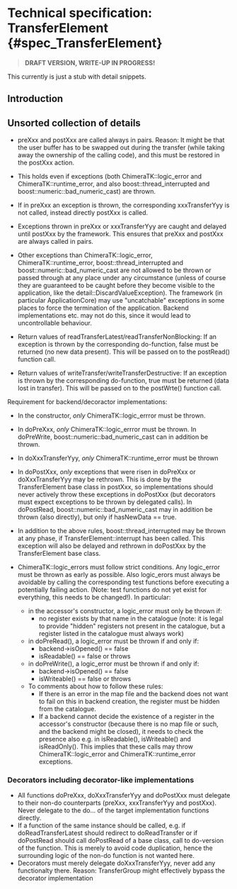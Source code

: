 Technical specification: TransferElement {#spec_TransferElement}
========================================

> **DRAFT VERSION, WRITE-UP IN PROGRESS!**

This currently is just a stub with detail snippets.

## Introduction ##

## Unsorted collection of details ###

* preXxx and postXxx are called always in pairs. Reason: It might be that the user buffer has to be swapped out during the transfer (while taking away the ownership of the calling code), and this must be restored in the postXxx action.
* This holds even if exceptions (both ChimeraTK::logic_error and ChimeraTK::runtime_error, and also boost::thread_interrupted and boost::numeric::bad_numeric_cast) are thrown.
* If in preXxx an exception is thrown, the corresponding xxxTransferYyy is not called, instead directly postXxx is called.
* Exceptions thrown in preXxx or xxxTransferYyy are caught and delayed until postXxx by the framework. This ensures that preXxx and postXxx are always called in pairs.
* Other exceptions than ChimeraTK::logic_error, ChimeraTK::runtime_error, boost::thread_interrupted and boost::numeric::bad_numeric_cast are not allowed to be thrown or passed through at any place under any circumstance (unless of course they are guaranteed to be caught before they become visible to the application, like the detail::DiscardValueException). The framework (in particular ApplicationCore) may use "uncatchable" exceptions in some places to force the termination of the application. Backend implementations etc. may not do this, since it would lead to uncontrollable behaviour.

* Return values of readTransferLatest/readTransferNonBlocking: If an exception is thrown by the corresponding do-function, false must be returned (no new data present). This will be passed on to the postRead() function call.
* Return values of writeTransfer/writeTransferDestructive:  If an exception is thrown by the corresponding do-function, true must be returned (data lost in transfer). This will be passed on to the postWrte() function call.


Requirement for backend/decoractor implementations:

* In the constructor, *only* ChimeraTK::logic_errror must be thrown.
* In doPreXxx, *only* ChimeraTK::logic_errror must be thrown. In doPreWrite, boost::numeric::bad_numeric_cast can in addition be thrown.
* In doXxxTransferYyy, *only* ChimeraTK::runtime_error must be thrown
* In doPostXxx, *only* exceptions that were risen in doPreXxx or doXxxTransferYyy may be rethrown. This is done by the TransferElement base class in postXxx, so implementations should never actively throw these exceptions in doPostXxx (but decorators must expect exceptions to be thrown by delegated calls). In doPostRead, boost::numeric::bad_numeric_cast may in addition be thrown (also directly), but only if hasNewData == true.
* In addition to the above rules, boost::thread_interrupted may be thrown at any phase, if TransferElement::interrupt has been called. This exception will also be delayed and rethrown in doPostXxx by the TransferElement base class.

* ChimeraTK::logic_errors must follow strict conditions. Any logic_error must be thrown as early as possible. Also logic_erors must always be avoidable by calling the corresponding test functions before executing a potentially failing action. (Note: test functions do not yet exist for everything, this needs to be changed!). In particular:
  * in the accessor's constructor, a logic_error must only be thrown if:
    * no register exists by that name in the catalogue (note: it is legal to provide "hidden" registers not present in the catalogue, but a register listed in the catalogue must always work)
  * in doPreRead(), a logic_error must be thrown if and only if:
    * backend->isOpened() == false
    * isReadable() == false or throws
  * in doPreWrite(), a logic_error must be thrown if and only if:
    * backend->isOpened() == false
    * isWriteable() == false or throws
  * To comments about how to follow these rules:
    * If there is an error in the map file and the backend does not want to fail on this in backend creation, the register must be hidden from the catalogue.
    * If a backend cannot decide the existence of a register in the accessor's constructor (because there is no map file or such, and the backend might be closed), it needs to check the presence also e.g. in isReadable(), isWriteable() and isReadOnly(). This implies that these calls may throw ChimeraTK::logic_error and ChimeraTK::runtime_error exceptions.


### Decorators including decorator-like implementations ###

* All functions doPreXxx, doXxxTransferYyy and doPostXxx must delegate to their non-do counterparts (preXxx, xxxTransferYyy and postXxx). Never delegate to the do... of the target implementation functions directly.
* If a function of the same instance should be called, e.g. if doReadTransferLatest should redirect to doReadTransfer or if doPostRead should call doPostRead of a base class, call to do-version of the function. This is merely to avoid code duplication, hence the surrounding logic of the non-do function is not wanted here.
* Decorators must merely delegate doXxxTransferYyy, never add any functionalty there. Reason: TransferGroup might effectively bypass the decorator implementation

